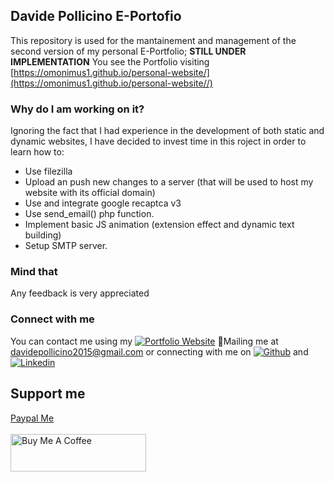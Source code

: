 ## Davide Pollicino E-Portofio

This repository is used for the mantainement and management of the second version of my personal E-Portfolio; **STILL UNDER IMPLEMENTATION**
You see the Portfolio visiting [https://omonimus1.github.io/personal-website/](https://omonimus1.github.io/personal-website//)

### Why do I am working on it?

Ignoring the fact that I had experience in the development of both static and dynamic websites, I have decided to invest time in this roject in order to learn how to:
* Use filezilla
* Upload an push new changes to a server (that will be used to host my website with its official domain)
* Use and integrate google recaptca v3
* Use send_email() php function. 
* Implement basic JS animation (extension effect and dynamic text building)
* Setup SMTP server. 

### Mind that

Any feedback is very appreciated

### Connect with me

You can contact me using my [![Portfolio Website](https://img.shields.io/badge/davide%20pollicino-Portfolio%20website-yellow)](https://omonimus1.github.io/Portfolio/)
 💌Mailing me at [davidepollicino2015@gmail.com]() or connecting with me on [![Github](https://img.shields.io/badge/-Github-000?style=flat&logo=Github&logoColor=white)](https://github.com/omonimus1) and 
[![Linkedin](https://img.shields.io/badge/-LinkedIn-blue?style=flat&logo=Linkedin&logoColor=white)](https://www.linkedin.com/in/davidepollicino7/)


## Support me
[Paypal Me](https://www.paypal.com/paypalme/davidepollicino7?locale.x=en_US)
</br></br>
<a href="https://www.buymeacoffee.com/omonimus1" target="_blank"><img src="https://cdn.buymeacoffee.com/buttons/v2/default-yellow.png" alt="Buy Me A Coffee" style="height: 60px !important;width: 217px !important;" ></a>



